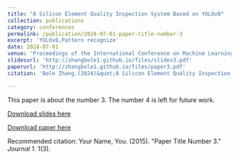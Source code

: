 ```yaml
---
title: "A Silicon Element Quality Inspection System Based on YOLOv8"
collection: publications
category: conferences
permalink: /publication/2024-07-01-paper-title-number-3
excerpt: 'YOLOv8,Pattern recognize'
date: 2024-07-01
venue: 'Proceedings of the International Conference on Machine Learning, Pattern Recognition and Automation Engineering. Pages 29 – 35.'
slidesurl: 'http://zhangbole1.github.io/files/slides3.pdf'
paperurl: 'http://zhangbole1.github.io/files/paper3.pdf'
citation: 'Bole Zhang.(2024)&quot;A Silicon Element Quality Inspection System Based on YOLOv8 &quot; Proceedings of the International Conference on Machine Learning, Pattern Recognition and Automation Engineering.; https://doi.org/10.1145/3696687.3696693 <i>Journal 2</i>. 1(2).'

---
```

This paper is about the number 3. The number 4 is left for future work.

[Download slides here](http://zhangbole1.github.io/files/slides3.pdf)

[Download paper here](http://zhangbole1.github.io/files/paper3.pdf)

Recommended citation: Your Name, You. (2015). "Paper Title Number 3." <i>Journal 1</i>. 1(3).